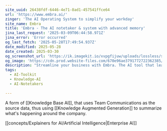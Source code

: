 ```yaml
---
site_uuid: 26438fdf-6446-4e71-8ad1-457541ffce64
url: 'https://www.embra.ai/'
zinger: 'The AI Operating System to simplify your workday'
site_name: Embra
title: 'Embra - The AI notetaker & system with advanced memory'
jina_last_request: '2025-03-09T06:44:58.971Z'
jina_error: 'Error occurred'
og_last_fetch: '2025-05-28T17:49:54.937Z'
date_modified: 2025-05-28
date_created: 2025-03-30
og_screenshot_url: 'https://ik.imagekit.io/xvpgfijuw/uploads/lossless/screenshots/20250528_Embra_AI_og_screenshot.jpeg'
og_image: 'https://cdn.prod.website-files.com/670e96ae3791772722362385/67fec04a0d1cf11efd5d54c5_open_graph_image.png'
description: "Streamline your business with Embra. The AI tool that learns about your work to help manage communication, keep track of what's important, and automate repetitive tasks."
tags:
  - AI-Toolkit
  - Knowledge-AI
  - AI-Notetakers
  
---
```


A form of [[Knowledge Base AI]], that uses Team Communications as the source data, thus using [[Knowledge Augmented Generation]] to summarize what's happening around the company.

[[concepts/Explainers for AI/Artificial Intelligence|Enterprise AI]]